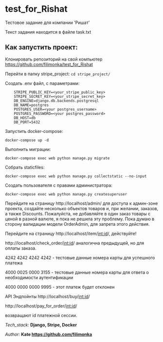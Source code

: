 # test_for_Rishat
Тестовое задание для компании 'Ришат'

Текст задания находится в файле task.txt

## Как запустить проект:
Клонировать репозиторий на свой компьютер
https://github.com/filimonka/test_for_Rishat

Перейти в папку stripe_project:
```cd stripe_project/```

Создать .env файл, с параметрами:
``` 
    STRIPE_PUBLIC_KEY=<your_stripe_public_key>
    STRIPE_SECRET_KEY=<your_stripe_secret_key>
    DB_ENGINE=django.db.backends.postgresql
    DB_NAME=postgres
    POSTGRES_USER=<your postgres_username>
    POSTGRES_PASSWORD=<your postgres_password>
    DB_HOST=db
    DB_PORT=5432
```
Запустить docker-compose:

```docker-compose up -d```

Выполнить миграции:

```docker-compose exec web python manage.py migrate```

Собрать staticfiles:

```docker-compose exec web python manage.py collectstatic --no-input```

Создать пользователя с правами администратора:

```docker-compose exec web python manage.py createsuperuser```

Перейдите на страницу http://localhost/admin/ для доступа к админ-зоне проекта,
создайте несколько объектов товаров и, при желании, заказов, а также Discounts.
Пожалуйста, не добавляйте в один заказ товары с ценой в разной валюте, я пока не решила эту проблему. 
Пока думаю в сторону валидации модели OrderAdmin, для запрета этого действия. 

Перейдите на страницу http://localhost/item/<int:id>/, действуйте!

http://localhost/check_order/<int:id>/ аналогична предыдущей, но для оплаты заказа.

4242 4242 4242 4242 - тестовые данные номера карты для успешного платежа

4000 0025 0000 3155 - тестовые данные номера карты для ответа о необходимости аутентификации

4000 0000 0000 9995 - этот платеж будет отклонен

API Эндпойнты 
http://localhost/buy/<int:id>/ 

http://localhost/pay_for_order/<int:id>/ 

возвращают id платежной сессии.

_Tech_stack:_
__Django, Stripe, Docker__


_Author:_
__Kate https://github.com/filimonka__
